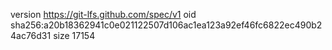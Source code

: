 version https://git-lfs.github.com/spec/v1
oid sha256:a20b18362941c0e021122507d106ac1ea123a92ef46fc6822ec490b24ac76d31
size 17154
